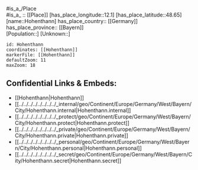 ﻿---
location: [48.65,12.1] 
mapzoom: [7,12] 
mapmarker: city 
type: City
tags:
- geo/City


SpocWebEntityId: 30988
isDeleted: false
confidential: public

---
#is_a_/Place  
#is_a_ :: [[Place]] 
[has_place_longitude::12.1] 
[has_place_latitude::48.65] 
[name::Hohenthann] 
has_place_country:: [[Germany]]  
has_place_province:: [[Bayern]]  
[Population::] 
[Unknown::] 


```leaflet
id: Hohenthann
coordinates: [[Hohenthann]] 
markerFile: [[Hohenthann]] 
defaultZoom: 11 
maxZoom: 18
```


## Confidential Links & Embeds: 
- [[Hohenthann|Hohenthann]]  
- [[../../../../../../../../_internal/geo/Continent/Europe/Germany/West/Bayern/City/Hohenthann.internal|Hohenthann.internal]] 
- [[../../../../../../../../_protect/geo/Continent/Europe/Germany/West/Bayern/City/Hohenthann.protect|Hohenthann.protect]] 
- [[../../../../../../../../_private/geo/Continent/Europe/Germany/West/Bayern/City/Hohenthann.private|Hohenthann.private]] 
- [[../../../../../../../../_personal/geo/Continent/Europe/Germany/West/Bayern/City/Hohenthann.personal|Hohenthann.personal]] 
- [[../../../../../../../../_secret/geo/Continent/Europe/Germany/West/Bayern/City/Hohenthann.secret|Hohenthann.secret]] 
